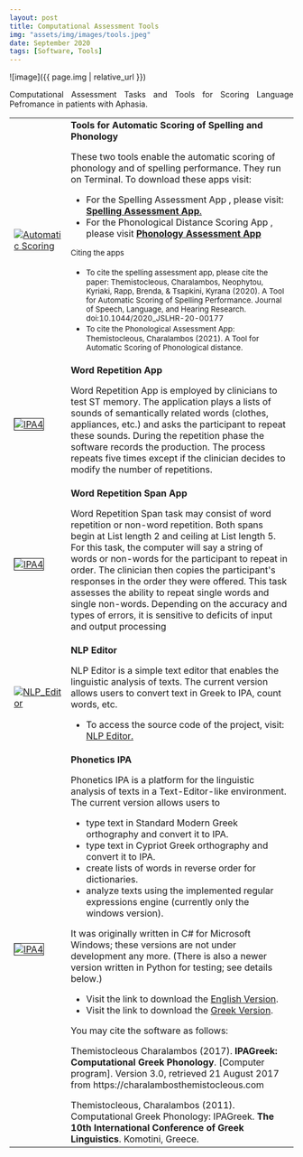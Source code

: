 ```yaml
---
layout: post
title: Computational Assessment Tools
img: "assets/img/images/tools.jpeg"
date: September 2020
tags: [Software, Tools]
---
```


![image]({{ page.img | relative_url }})


<p style="text-align: justify;">Computational Assessment Tasks and Tools for Scoring Language Pefromance in
patients with Aphasia.</h3>
<table>
<tr>
<td style="border-" width="20%"><a href="{{base.url}}/assets/img/img_papers/automatic_scoring.png"
class="zoom-effect"><img src="{{base.url}}/assets/img/img_papers/automatic_scoring.png"
alt="Automatic Scoring" /></a></td>
<td style="border-" width="80%"><strong>Tools for Automatic Scoring of Spelling and
Phonology</strong>
<p></p>These two tools enable the automatic scoring of phonology and of spelling performance. They
run on Terminal. To download these apps visit:
<ul>
<li>For the Spelling Assessment App </strong>, please visit: <a
href="https://openbrainai.com"><strong>Spelling Assessment App</strong>.</a></li>

<li>For the Phonological Distance Scoring App , please visit <a
href="https://openbrainai.com"><strong>Phonology Assessment App</strong></a></li>
</ul>
<small>Citing the apps</small>
<ul>
<li><small>To cite the spelling assessment app, please cite the paper: Themistocleous,
Charalambos, Neophytou, Kyriaki, Rapp, Brenda, & Tsapkini, Kyrana (2020). A Tool for
Automatic Scoring of Spelling Performance. Journal of Speech, Language, and Hearing
Research. doi:10.1044/2020_JSLHR-20-00177</small></li>
<li><small>To cite the Phonological Assessment App: Themistocleous, Charalambos (2021). A Tool
for Automatic Scoring of Phonological distance.</small></li>
</ul>
</td>
</tr>
<tr style="">
<td style="border-"><a href="https://openbrainai.com" class="zoom-effect"><img
src="{{base.url}}/assets/img/img_papers/app.png" border="1" alt="IPA4" /></a></td>
<td style="border-"><strong>Word Repetition App </strong>
<p>Word Repetition App is employed by clinicians to test ST memory. The application plays a lists of
sounds of semantically related words (clothes, appliances, etc.) and asks the participant to
repeat these sounds. During the repetition phase the software records the production. The
process repeats five times except if the clinician decides to modify the number of repetitions.
</p>
</td>
</tr>
<tr style="">
<td style="border-"><a href="https://openbrainai.com" class="zoom-effect"><img
src="{{base.url}}/assets/img/img_papers/app2.png" border="1" alt="IPA4" /></a></td>
<td style="border-"><strong>Word Repetition Span App </strong>
<p> Word Repetition Span task may consist of word repetition or non-word repetition. Both spans
begin at List length 2 and ceiling at List length 5. For this task, the computer will say a
string of words or non-words for the participant to repeat in order. The clinician then copies
the participant's responses in the order they were offered. This task assesses the ability to
repeat single words and single non-words. Depending on the accuracy and types of errors, it is
sensitive to deficits of input and output processing</p>
</td>
</tr>
<tr style="">
<td style="border-"><a href="https://openbrainai.com" class="zoom-effect"><img
src="{{base.url}}/assets/img/img_papers/nlp_editor.png" alt="NLP_Editor" /></a></td>
<td style="border-"><strong>NLP Editor</strong>
<p></p>NLP Editor is a simple text editor that enables the linguistic analysis of texts. The current
version allows users to convert text in Greek to IPA, count words, etc.<p></p>
<ul>
<li>To access the source code of the project, visit: <a href="https://openbrainai.com">NLP
Editor.</a></li>
</ul>
</td>
</tr>
<tr style="">
<td style="border-"><a href="https://github.com/themistocleous/IPA_English"
class="zoom-effect"><img src="{{base.url}}/assets/img/img_papers/englishipa.jpg" border="1" alt="IPA4" /></a></td>
<td style="border-"><strong>Phonetics IPA</strong>
<p></p>Phonetics IPA is a platform for the linguistic analysis of texts in a Text-Editor-like
environment. The current version allows users to<p></p>
<ul>
<li>type text in Standard Modern Greek orthography and convert it to IPA.</li>
<li>type text in Cypriot Greek orthography and convert it to IPA.</li>
<li>create lists of words in reverse order for dictionaries.</li>
<li>analyze texts using the implemented regular expressions engine (currently only the windows
version).</li>
</ul>
<p></p>
It was originally written in C# for Microsoft Windows; these versions are not under development any
more. (There is also a newer version written in Python for testing; see details below.)
<p></p>
<ul>
<li>Visit the link to download the <a
href="https://github.com/themistocleous/IPA_English/raw/master/IPA4.zip">English
Version</a>.</li>
<li>Visit the link to download the <a
href="https://github.com/themistocleous/IPA_Greek/raw/master/IPA4.zip">Greek
Version</a>.</li>
</ul>
<p></p>
You may cite the software as follows:<p></p>
Themistocleous Charalambos (2017). <b>IPAGreek: Computational Greek Phonology</b>. [Computer
program]. Version 3.0, retrieved 21 August 2017 from https://charalambosthemistocleous.com<p></p>
Themistocleous, Charalambos (2011). Computational Greek Phonology: IPAGreek. <b>The 10th
International Conference of Greek Linguistics</b>. Komotini, Greece.
</td>
</tr>
</table>
